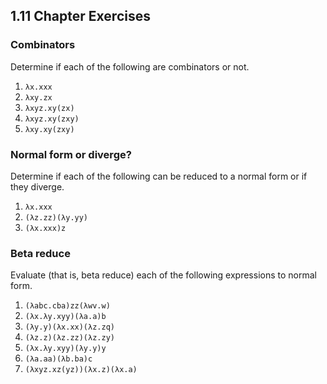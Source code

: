 ## 1.11 Chapter Exercises

### Combinators
Determine if each of the following are combinators or not.
1. `λx.xxx`
2. `λxy.zx`
3. `λxyz.xy(zx)`
4. `λxyz.xy(zxy)`
5. `λxy.xy(zxy)`

### Normal form or diverge?
Determine if each of the following can be reduced to a normal form or if they diverge.
1. `λx.xxx`
2. `(λz.zz)(λy.yy)`
3. `(λx.xxx)z`

### Beta reduce
Evaluate (that is, beta reduce) each of the following expressions to normal form.
1. `(λabc.cba)zz(λwv.w)`
2. `(λx.λy.xyy)(λa.a)b`
3. `(λy.y)(λx.xx)(λz.zq)`
4. `(λz.z)(λz.zz)(λz.zy)`
5. `(λx.λy.xyy)(λy.y)y`
6. `(λa.aa)(λb.ba)c`
7. `(λxyz.xz(yz))(λx.z)(λx.a)`
